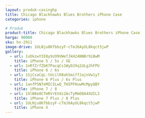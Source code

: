 ```yaml
---
layout: produk-casinghp
title: Chicago Blackhawks Blues Brothers iPhone Case
categories: iphone

# Produk
product-title: Chicago Blackhawks Blues Brothers iPhone Case
harga: 90000
sku: hn-2911
image-drive: 1ULNju8KfbbzyF-cTmJ6AyUL8kqct5jwP
gallery:
  - url: 1vDkzwYIE8y9zO9VWeTJkH24NNBr9iBwM
    title: iPhone 5 / 5s / SE
  - url: 1nRfZrfZbK7PacqCs1WyDJXq1ULgJhFPU
    title: iPhone 6 / 6s
  - url: 1SjCsaCqL-tUcilR8ahSmiffJajnVw1y7
    title: iPhone 6 Plus / 6s Plus
  - url: 1anfPSN7eMICILwQ_THIPFHuwMcMpyQBY
    title: iPhone 7 / 8
  - url: 1XlB8e8CTmRVrEVdz2AcTyMmO8A4XUIL3
    title: iPhone 7 Plus / 8 Plus
  - url: 1ULNju8KfbbzyF-cTmJ6AyUL8kqct5jwP
    title: iPhone X
---
```

